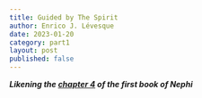 ```yaml
---
title: Guided by The Spirit
author: Enrico J. Lévesque
date: 2023-01-20
category: part1
layout: post
published: false
---
```


***Likening the [chapter 4](https://www.churchofjesuschrist.org/study/scriptures/bofm/1-ne/4?lang=eng) of the first book of Nephi***

